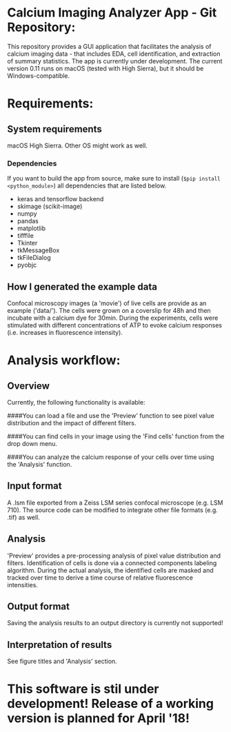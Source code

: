 # Calcium Imaging Analyzer App - Git Repository:

This repository provides a GUI application that facilitates the analysis of calcium imaging data - that includes EDA, cell identification, and extraction of summary statistics. The app is currently under development. The current version 0.11 runs on macOS (tested with High Sierra), but it should be Windows-compatible.


# Requirements:

## System requirements
macOS High Sierra. Other OS might work as well.

### Dependencies
If you want to build the app from source, make sure to install (`$pip install <python_module>`) all dependencies that are listed below. 

- keras and tensorflow backend
- skimage (scikit-image)
- numpy
- pandas
- matplotlib
- tifffile
- Tkinter
- tkMessageBox
- tkFileDialog
- pyobjc

## How I generated the example data
Confocal microscopy images (a 'movie') of live cells are provide as an example ('data/'). The cells were grown on a coverslip for 48h and then incubate with a calcium dye for 30min. During the experiments, cells were stimulated with different concentrations of ATP to evoke calcium responses (i.e. increases in fluorescence intensity).


# Analysis workflow:

## Overview
Currently, the following functionality is available:

####You can load a file and use the 'Preview' function to see pixel value distribution and the impact of different filters. 

####You can find cells in your image using the 'Find cells' function from the drop down menu.

####You can analyze the calcium response of your cells over time using the 'Analysis' function.


## Input format
A .lsm file exported from a Zeiss LSM series confocal microscope (e.g. LSM 710). The source code can be modified to integrate other file formats (e.g. .tif) as well. 

## Analysis
'Preview' provides a pre-processing analysis of pixel value distribution and filters. Identification of cells is done via a connected components labeling algorithm. During the actual analysis, the identified cells are masked and tracked over time to derive a time course of relative fluorescence intensities.

## Output format
Saving the analysis results to an output directory is currently not supported!

## Interpretation of results
See figure titles and 'Analysis' section.

# This software is stil under development! Release of a working version is planned for April '18!
